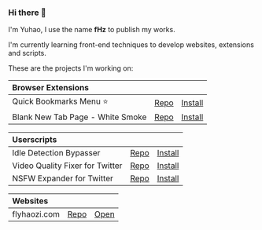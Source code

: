 ### Hi there 👋

<!--
**flyhaozi/flyhaozi** is a ✨ _special_ ✨ repository because its `README.md` (this file) appears on your GitHub profile.

Here are some ideas to get you started:

- 🔭 I’m currently working on ...
- 🌱 I’m currently learning ...
- 👯 I’m looking to collaborate on ...
- 🤔 I’m looking for help with ...
- 💬 Ask me about ...
- 📫 How to reach me: ...
- 😄 Pronouns: ...
- ⚡ Fun fact: ...
-->

I'm Yuhao, I use the name **fHz** to publish my works.

I'm currently learning front-end techniques to develop websites, extensions and scripts.

These are the projects I'm working on:

| Browser Extensions | | |
|:-------------------|-|-|
| Quick Bookmarks Menu ⭐| [Repo](https://github.com/flyhaozi/Quick-Bookmarks-Menu) | [Install](https://chrome.google.com/webstore/detail/quick-bookmarks-menu/fkemipdcgbeknabedhecepcebhlnlhbf) |
| Blank New Tab Page - White Smoke | [Repo](https://github.com/flyhaozi/Blank-New-Tab-Page---White-Smoke) | [Install](https://chrome.google.com/webstore/detail/blank-new-tab-page-white/jmbngnnlimnakiibacglaeflpghellfh) |

| Userscripts | | |
|:------------|-|-|
| Idle Detection Bypasser | [Repo](https://github.com/flyhaozi/Idle-Detection-Bypasser) | [Install](https://greasyfork.org/scripts/432878-idle-detection-bypasser)
| Video Quality Fixer for Twitter | [Repo](https://github.com/flyhaozi/Video-Quality-Fixer-for-Twitter) | [Install](https://greasyfork.org/scripts/399827-video-quality-fixer-for-twitter) |
| NSFW Expander for Twitter | [Repo](https://github.com/flyhaozi/NSFW-Expander-for-Twitter) | [Install](https://sleazyfork.org/scripts/428873-nsfw-expander-for-twitter) |

| Websites | | |
|:---------|-|-|
| flyhaozi.com | [Repo](https://github.com/flyhaozi/flyhaozi.com) | [Open](https://flyhaozi.com/) |
